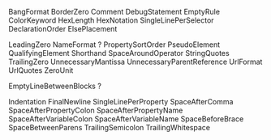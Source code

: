BangFormat
BorderZero
Comment
DebugStatement
EmptyRule
ColorKeyword
HexLength
HexNotation
SingleLinePerSelector
DeclarationOrder
ElsePlacement


LeadingZero
NameFormat ?
PropertySortOrder
PseudoElement
QualifyingElement
Shorthand
SpaceAroundOperator
StringQuotes
TrailingZero
UnnecessaryMantissa
UnnecessaryParentReference
UrlFormat
UrlQuotes
ZeroUnit


EmptyLineBetweenBlocks ?

Indentation
FinalNewline
SingleLinePerProperty
SpaceAfterComma
SpaceAfterPropertyColon
SpaceAfterPropertyName
SpaceAfterVariableColon
SpaceAfterVariableName
SpaceBeforeBrace
SpaceBetweenParens
TrailingSemicolon
TrailingWhitespace
